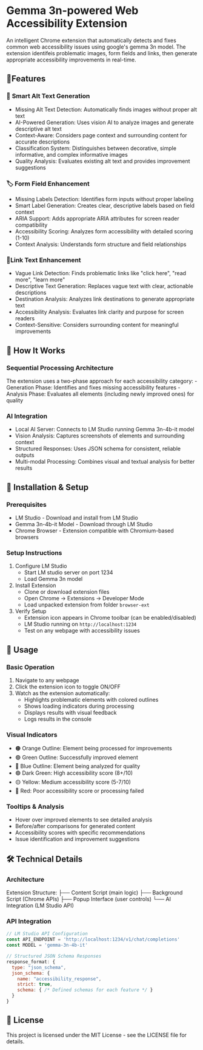 # Gemma 3n-powered Web Accessibility Extension

An intelligent Chrome extension that automatically detects and fixes common web accessibility issues using google's gemma 3n model. The extension identifeis problematic images, form fields and links, then generate appropriate accessibility improvements in real-time. 

## 🌟**Features**

### 📸 **Smart Alt Text Generation**
- Missing Alt Text Detection: Automatically finds images without proper alt text
- AI-Powered Generation: Uses vision AI to analyze images and generate descriptive alt text
- Context-Aware: Considers page context and surrounding content for accurate descriptions
- Classification System: Distinguishes between decorative, simple informative, and complex informative images
- Quality Analysis: Evaluates existing alt text and provides improvement suggestions

### 🏷️ **Form Field Enhancement**
- Missing Labels Detection: Identifies form inputs without proper labeling
- Smart Label Generation: Creates clear, descriptive labels based on field context
- ARIA Support: Adds appropriate ARIA attributes for screen reader compatibility
- Accessibility Scoring: Analyzes form accessibility with detailed scoring (1-10)
- Context Analysis: Understands form structure and field relationships

### 🔗**Link Text Enhancement**
- Vague Link Detection: Finds problematic links like "click here", "read more", "learn more"
- Descriptive Text Generation: Replaces vague text with clear, actionable descriptions
- Destination Analysis: Analyzes link destinations to generate appropriate text
- Accessibility Analysis: Evaluates link clarity and purpose for screen readers
- Context-Sensitive: Considers surrounding content for meaningful improvements

## 🚀 **How It Works**
### **Sequential Processing Architecture**
The extension uses a two-phase approach for each accessibility category:
    - Generation Phase: Identifies and fixes missing accessibility features
    - Analysis Phase: Evaluates all elements (including newly improved ones) for quality

### **AI Integration**
- Local AI Server: Connects to LM Studio running Gemma 3n-4b-it model
- Vision Analysis: Captures screenshots of elements and surrounding context
- Structured Responses: Uses JSON schema for consistent, reliable outputs
- Multi-modal Processing: Combines visual and textual analysis for better results

## 🔧 **Installation & Setup**
### **Prerequisites**
- LM Studio - Download and install from LM Studio
- Gemma 3n-4b-it Model - Download through LM Studio
- Chrome Browser - Extension compatible with Chromium-based browsers

### **Setup Instructions**
1. Configure LM Studio
    - Start LM studio server on port 1234
    - Load Gemma 3n model
2. Install Extension 
    - Clone or download extension files
    - Open Chrome -> Extensions -> Developer Mode
    - Load unpacked extension from folder `browser-ext`
3. Verify Setup
    - Extension icon appears in Chrome toolbar (can be enabled/disabled)
    - LM Studio running on `http://localhost:1234`
    - Test on any webpage with accessibility issues

## 📱 **Usage**
### **Basic Operation**
1. Navigate to any webpage
2. Click the extension icon to toggle ON/OFF
3. Watch as the extension automatically:
    - Highlights problematic elements with colored outlines
    - Shows loading indicators during processing 
    - Displays results with visual feedback
    - Logs results in the console

### **Visual Indicators**
- 🟠 Orange Outline: Element being processed for improvements
- 🟢 Green Outline: Successfully improved element
- 🔵 Blue Outline: Element being analyzed for quality
- 🟢 Dark Green: High accessibility score (8+/10)
- 🟡 Yellow: Medium accessibility score (5-7/10)
- 🔴 Red: Poor accessibility score or processing failed

### **Tooltips & Analysis**
- Hover over improved elements to see detailed analysis
- Before/after comparisons for generated content
- Accessibility scores with specific recommendations
- Issue identification and improvement suggestions

## 🛠️ **Technical Details**
### **Architecture**
Extension Structure:
├── Content Script (main logic)
├── Background Script (Chrome APIs)
├── Popup Interface (user controls)
└── AI Integration (LM Studio API)

### **API Integration**
```js
// LM Studio API Configuration
const API_ENDPOINT = 'http://localhost:1234/v1/chat/completions'
const MODEL = 'gemma-3n-4b-it'

// Structured JSON Schema Responses
response_format: {
  type: "json_schema",
  json_schema: {
    name: "accessibility_response",
    strict: true,
    schema: { /* Defined schemas for each feature */ }
  }
}
```

## 📄 **License**
This project is licensed under the MIT License - see the LICENSE file for details.